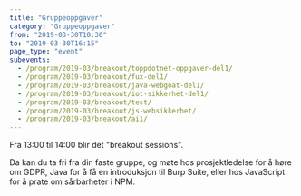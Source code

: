 ```yaml
---
title: "Gruppeoppgaver"
category: "Gruppeoppgaver"
from: "2019-03-30T10:30"
to: "2019-03-30T16:15"
page_type: "event"
subevents:
  - /program/2019-03/breakout/toppdotnet-oppgaver-del1/
  - /program/2019-03/breakout/fux-del1/
  - /program/2019-03/breakout/java-webgoat-del1/
  - /program/2019-03/breakout/iot-sikkerhet-del1/
  - /program/2019-03/breakout/test/
  - /program/2019-03/breakout/js-websikkerhet/
  - /program/2019-03/breakout/ai1/
---
```


Fra 13:00 til 14:00 blir det "breakout sessions". 

Da kan du ta fri fra din faste gruppe, og møte hos prosjektledelse for å høre om GDPR, Java for å få en introduksjon til Burp Suite, eller hos JavaScript for å prate om sårbarheter i NPM.